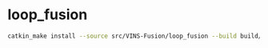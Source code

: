 # loop_fusion

```bash
catkin_make install --source src/VINS-Fusion/loop_fusion --build build/loop_fusion
```
